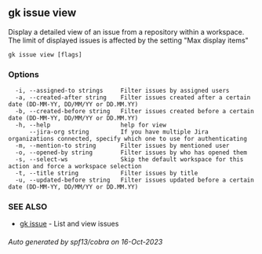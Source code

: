 ## gk issue view

Display a detailed view of an issue from a repository within a workspace.
The limit of displayed issues is affected by the setting "Max display items"

```
gk issue view [flags]
```

### Options

```
  -i, --assigned-to strings     Filter issues by assigned users
  -a, --created-after string    Filter issues created after a certain date (DD-MM-YY, DD/MM/YY or DD.MM.YY)
  -b, --created-before string   Filter issues created before a certain date (DD-MM-YY, DD/MM/YY or DD.MM.YY)
  -h, --help                    help for view
      --jira-org string         If you have multiple Jira organizations connected, specify which one to use for authenticating
  -m, --mention-to string       Filter issues by mentioned user
  -o, --opened-by string        Filter issues by who has opened them
  -s, --select-ws               Skip the default workspace for this action and force a workspace selection
  -t, --title string            Filter issues by title
  -u, --updated-before string   Filter issues updated before a certain date (DD-MM-YY, DD/MM/YY or DD.MM.YY)
```

### SEE ALSO

* [gk issue](gk_issue.md)	 - List and view issues

###### Auto generated by spf13/cobra on 16-Oct-2023
